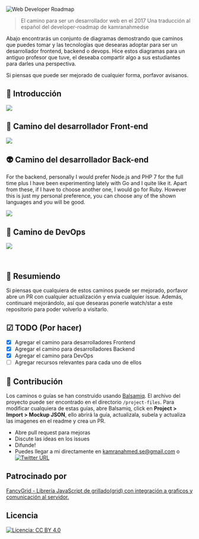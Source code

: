 ![Web Developer Roadmap](http://i.imgur.com/GyvcunJ.png)

> El camino para ser un desarrollador web en el 2017
> Una traducción al español del developer-roadmap de kamranahmedse

Abajo encontrarás un conjunto de diagramas demostrando que caminos que puedes tomar y las tecnologías que desearas adoptar para ser un desarrollador frontend, backend o devops. Hice estos diagramas para un antiguo profesor que tuve, el deseaba compartir algo a sus estudiantes para darles una perspectiva. 

Si piensas que puede ser mejorado de cualquier forma, porfavor avisanos.

## 🚀 Introducción

![](https://image.ibb.co/gut2t5/intro.png)

## 🎨 Camino del desarrollador Front-end

![](https://image.ibb.co/jpCWLk/frontend.png)

## 👽 Camino del desarrollador Back-end

For the backend, personally I would prefer Node.js and PHP 7 for the full time plus I have been experimenting lately with Go and I quite like it. Apart from these, if I have to choose another one, I would go for Ruby. However this is just my personal preference, you can choose any of the shown languages and you will be good.

![](https://i.imgur.com/m9V8ZiV.png)

## 👷 Camino de DevOps

![](http://i.imgur.com/iNNIZzT.png)

<br>

## 🚦 Resumiendo

Si piensas que cualquiera de estos caminos puede ser mejorado, porfavor abre un PR con cualquier actualización y envia cualquier issue. Además, continuaré mejorándolo, así que desearas ponerle watch/star a este repositorio para poder volverlo a visitarlo.

## ☑ TODO (Por hacer)

- [X] Agregar el camino para desarrolladores Frontend
- [X] Agregar el camino para desarrolladores Backend
- [X] Agregar el camino para DevOps
- [ ] Agregar recursos relevantes para cada uno de ellos

## 👬 Contribución

Los caminos o guías se han construido usando [Balsamiq](https://balsamiq.com/products/mockups/). El archivo del proyecto puede ser encontrado en el directorio `/project-files`. Para modificar cualquiera de estas guías, abre Balsamiq, click en **Project > Import > Mockup JSON**, ello abrirá la guía, actualizala, subela y actualiza las imagenes en el readme y crea un PR.

- Abre pull request para mejoras
- Discute las ideas en los issues
- Difunde!
- Puedes llegar a mi directamente en kamranahmed.se@gmail.com o [![Twitter URL](https://img.shields.io/twitter/url/https/twitter.com/kamranahmedse.svg?style=social&label=Follow%20%40kamranahmedse)](https://twitter.com/kamranahmedse)

## Patrocinado por

[FancyGrid - Librería JavaScript de grillado(grid) con integración a graficos y comunicación al servidor.](http://fancygrid.com)

## Licencia

[![Licencia: CC BY 4.0](https://img.shields.io/badge/License-CC%20BY%204.0-lightgrey.svg)](https://creativecommons.org/licenses/by/4.0/)
